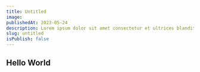 ```yaml
---
title: Untitled
image: 
publishedAt: 2023-05-24
description: Lorem ipsum dolor sit amet consectetur et ultrices blandit neque ege
slug: untitled
isPublish: false
---
```


## Hello World